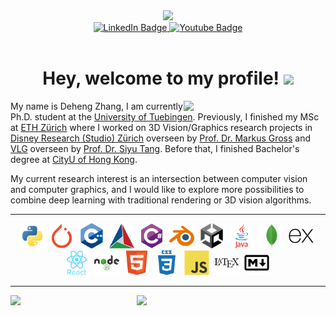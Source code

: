 <div id="header" align="center">
  <img src="https://media.giphy.com/media/bGgsc5mWoryfgKBx1u/giphy.gif" width="100"/>
</div>
<div id="badges" align="center">
  <a href="https://www.linkedin.com/in/deheng-zhang-355423178">
    <img src="https://img.shields.io/badge/LinkedIn-blue?style=for-the-badge&logo=linkedin&logoColor=white" alt="LinkedIn Badge"/>
  </a>
  <a href="https://www.youtube.com/@davidz759">
    <img src="https://img.shields.io/badge/YouTube-red?style=for-the-badge&logo=youtube&logoColor=white" alt="Youtube Badge"/>
  </a>
</div>
<div id="info" align="center">
   <img src="https://komarev.com/ghpvc/?username=dehezhang2&style=flat-square&color=blue" alt=""/>
   <img src="https://img.shields.io/github/stars/zhangganlin/NICE-SLAM-with-Adaptive-Feature-Grids?label=Popular%20repository%20stars&style=social" alt=""/>
</div>
<h1 align="center">
  Hey, welcome to my profile!
  <img src="https://media.giphy.com/media/hvRJCLFzcasrR4ia7z/giphy.gif" width="30px"/>
</h1>
<picture>
    <source media="(prefers-color-scheme: dark)" srcset="https://github-readme-stats.vercel.app/api?username=dehezhang2&show_icons=true&theme=noctis_minimus&hide=issues">
    <img align="right" width="45%" src="https://github-readme-stats.vercel.app/api?username=dehezhang2&show_icons=true&theme=graywhite&hide=issues">
</picture>

My name is Deheng Zhang, I am currently Ph.D. student at the [University of Tuebingen](https://uni-tuebingen.de/). Previously, I finished my MSc at [ETH Zürich](https://ethz.ch/de.html) where I worked on 3D Vision/Graphics research projects in [Disney Research (Studio) Zürich](https://studios.disneyresearch.com/) overseen by [Prof. Dr. Markus Gross](https://inf.ethz.ch/de/personen/person-detail.mgross.html) and [VLG](https://vlg.inf.ethz.ch/index.html) overseen by [Prof. Dr. Siyu Tang](https://vlg.inf.ethz.ch/team/Prof-Dr-Siyu-Tang.html). Before that, I finished Bachelor's degree at [CityU of Hong Kong](https://www.cityu.edu.hk/). 

My current research interest is an intersection between computer vision and computer graphics, and I would like to explore more possibilities to combine deep learning with traditional rendering or 3D vision algorithms.


---
<p align="center">
 <img src="https://github.com/devicons/devicon/blob/master/icons/python/python-original.svg" title="python" alt="python" width="40" height="40"/>&nbsp;
 <img src="https://github.com/devicons/devicon/blob/master/icons/pytorch/pytorch-original.svg" title="pytorch" alt="pytorch" width="40" height="40"/>&nbsp;
 <img src="https://github.com/devicons/devicon/blob/master/icons/cplusplus/cplusplus-original.svg" title="cpp" alt="cpp" width="40" height="40"/>&nbsp;
  <img src="https://github.com/devicons/devicon/blob/master/icons/cmake/cmake-original.svg" title="cmake" alt="cmake" width="40" height="40"/>&nbsp;
  <img src="https://github.com/devicons/devicon/blob/master/icons/csharp/csharp-original.svg" title="csharp" alt="csharp" width="40" height="40"/>&nbsp;
  <img src="https://github.com/devicons/devicon/blob/master/icons/blender/blender-original.svg" title="blender" alt="blender" width="40" height="40"/>&nbsp;
  <img src="https://github.com/devicons/devicon/blob/master/icons/unity/unity-original.svg" title="unity" alt="unity" width="40" height="40"/>&nbsp;
  <img src="https://github.com/devicons/devicon/blob/master/icons/java/java-original-wordmark.svg" title="Java" alt="Java" width="40" height="40"/>&nbsp;
 <img src="https://github.com/devicons/devicon/blob/master/icons/mongodb/mongodb-original.svg" title="mongodb" alt="mongodb" width="40" height="40"/>&nbsp;
 <img src="https://github.com/devicons/devicon/blob/master/icons/express/express-original.svg" title="express" alt="express" width="40" height="40"/>&nbsp;
<img src="https://github.com/devicons/devicon/blob/master/icons/react/react-original-wordmark.svg" title="React" alt="React" width="40" height="40"/>&nbsp;
 <img src="https://github.com/devicons/devicon/blob/master/icons/nodejs/nodejs-original-wordmark.svg" title="NodeJS" alt="NodeJS" width="40" height="40"/>&nbsp;
<img src="https://github.com/devicons/devicon/blob/master/icons/html5/html5-original.svg" title="HTML5" alt="HTML" width="40" height="40"/>&nbsp;
<img src="https://github.com/devicons/devicon/blob/master/icons/css3/css3-plain-wordmark.svg"  title="CSS3" alt="CSS" width="40" height="40"/>&nbsp;
<img src="https://github.com/devicons/devicon/blob/master/icons/javascript/javascript-original.svg" title="JavaScript" alt="JavaScript" width="40" height="40"/>&nbsp;
  <img src="https://github.com/devicons/devicon/blob/master/icons/latex/latex-original.svg" title="latex" alt="latex" width="40" height="40"/>&nbsp;
  <img src="https://github.com/devicons/devicon/blob/master/icons/markdown/markdown-original.svg" title="markdown" alt="markdown" width="40" height="40"/>&nbsp;
</p>

---

<picture>
    <source media="(prefers-color-scheme: dark)" srcset="https://github-readme-stats.vercel.app/api/top-langs/?username=dehezhang2&hide=Mathematica&theme=noctis_minimus">
    <img align="left" width="27%" src="https://github-readme-stats.vercel.app/api/top-langs/?username=dehezhang2&hide=Mathematica&theme=graywhite">
</picture>

<picture>
   <source media="(prefers-color-scheme: dark)" srcset="https://github-readme-stats.vercel.app/api/top-langs/?username=dehezhang2&hide=Mathematica&theme=noctis_minimus">
    <img align="right" width="60%" src="http://github-readme-streak-stats.herokuapp.com?user=dehezhang2&theme=dark&background=000000">
</picture>
<!--
**dehezhang2/dehezhang2** is a ✨ _special_ ✨ repository because its `README.md` (this file) appears on your GitHub profile.

Here are some ideas to get you started:

- 🔭 I’m currently working on ...
- 🌱 I’m currently learning ...
- 👯 I’m looking to collaborate on ...
- 🤔 I’m looking for help with ...
- 💬 Ask me about ...
- 📫 How to reach me: ...
- 😄 Pronouns: ...
- ⚡ Fun fact: ...
-->

